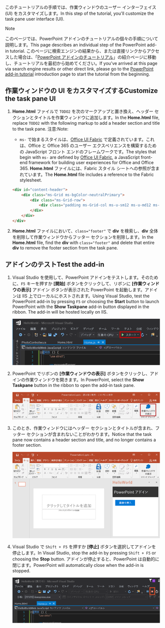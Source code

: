 <span data-ttu-id="47fa4-101">このチュートリアルの手順では、作業ウィンドウのユーザー インターフェイス (UI) をカスタマイズします。</span><span class="sxs-lookup"><span data-stu-id="47fa4-101">In this step of the tutorial, you'll customize the task pane user interface (UI).</span></span>

> [!NOTE]
> <span data-ttu-id="47fa4-102">このページでは、PowerPoint アドインのチュートリアルの個々の手順について説明します。</span><span class="sxs-lookup"><span data-stu-id="47fa4-102">This page describes an individual step of the PowerPoint add-in tutorial.</span></span> <span data-ttu-id="47fa4-103">このページに検索エンジンの結果から、または直接リンクからアクセスした場合は、「[PowerPoint アドインのチュートリアル](../tutorials/powerpoint-tutorial.yml)」の紹介ページに移動し、チュートリアルを最初から始めてください。</span><span class="sxs-lookup"><span data-stu-id="47fa4-103">If you’ve arrived at this page via search engine results or other direct link, please go to the [PowerPoint add-in tutorial](../tutorials/powerpoint-tutorial.yml) introduction page to start the tutorial from the beginning.</span></span>

## <a name="customize-the-task-pane-ui"></a><span data-ttu-id="47fa4-104">作業ウィンドウの UI をカスタマイズする</span><span class="sxs-lookup"><span data-stu-id="47fa4-104">Customize the task pane UI</span></span> 

1. <span data-ttu-id="47fa4-105">**Home.html** ファイルで `TODO2` を次のマークアップと置き換え、ヘッダー セクションとタイトルを作業ウィンドウに追加します。</span><span class="sxs-lookup"><span data-stu-id="47fa4-105">In the **Home.html** file, replace `TODO2` with the following markup to add a header section and title to the task pane.</span></span> <span data-ttu-id="47fa4-106">注意:</span><span class="sxs-lookup"><span data-stu-id="47fa4-106">Note:</span></span>

    - <span data-ttu-id="47fa4-107">`ms-` で始まるスタイルは、[Office UI Fabric](../design/office-ui-fabric.md) で定義されています。これは、Office と Office 365 のユーザー エクスペリエンスを構築するための JavaScript フロント エンドのフレームワークです。</span><span class="sxs-lookup"><span data-stu-id="47fa4-107">The styles that begin with `ms-` are defined by [Office UI Fabric](../design/office-ui-fabric.md), a JavaScript front-end framework for building user experiences for Office and Office 365.</span></span> <span data-ttu-id="47fa4-108">**Home.html** ファイルには、Fabric スタイル シートへの参照が含まれています。</span><span class="sxs-lookup"><span data-stu-id="47fa4-108">The **Home.html** file includes a reference to the Fabric stylesheet.</span></span>

    ```html
    <div id="content-header">
        <div class="ms-Grid ms-bgColor-neutralPrimary">
            <div class="ms-Grid-row">
                <div class="padding ms-Grid-col ms-u-sm12 ms-u-md12 ms-u-lg12"> <div class="ms-font-xl ms-fontColor-white ms-fontWeight-semibold">My PowerPoint Add-in</div></div>
            </div>
        </div>
    </div>
    ```

2. <span data-ttu-id="47fa4-109">**Home.html** ファイルにおいて、`class="footer"` で **div** を検索し、**div** 全体を削除して作業ウィンドウからフッター セクションを削除します。</span><span class="sxs-lookup"><span data-stu-id="47fa4-109">In the **Home.html** file, find the **div** with `class="footer"` and delete that entire **div** to remove the footer section from the task pane.</span></span>

## <a name="test-the-add-in"></a><span data-ttu-id="47fa4-110">アドインのテスト</span><span class="sxs-lookup"><span data-stu-id="47fa4-110">Test the add-in</span></span>

1. <span data-ttu-id="47fa4-p104">Visual Studio を使用して、PowerPoint アドインをテストします。そのために、`F5` キーを押すか **[開始]** ボタンをクリックして、リボンに **[作業ウィンドウの表示]** アドイン ボタンが表示された PowerPoint を起動します。アドインは IIS 上でローカルにホストされます。</span><span class="sxs-lookup"><span data-stu-id="47fa4-p104">Using Visual Studio, test the PowerPoint add-in by pressing `F5` or choosing the **Start** button to launch PowerPoint with the **Show Taskpane** add-in button displayed in the ribbon. The add-in will be hosted locally on IIS.</span></span>

    ![[開始] ボタンが強調表示されている Visual Studio のスクリーンショット](../images/powerpoint-tutorial-start.png)

2. <span data-ttu-id="47fa4-114">PowerPoint でリボンの **[作業ウィンドウの表示]** ボタンをクリックし、アドインの作業ウィンドウを開きます。</span><span class="sxs-lookup"><span data-stu-id="47fa4-114">In PowerPoint, select the **Show Taskpane** button in the ribbon to open the add-in task pane.</span></span>

    ![[ホーム] リボンで [作業ウィンドウの表示] ボタンが強調表示されている Visual Studio のスクリーンショット](../images/powerpoint-tutorial-show-taskpane-button.png)

3. <span data-ttu-id="47fa4-116">このとき、作業ウィンドウにはヘッダー セクションとタイトルが含まれ、フッター セクションが含まれないことがわかります。</span><span class="sxs-lookup"><span data-stu-id="47fa4-116">Notice that the task pane now contains a header section and title, and no longer contains a footer section.</span></span>

    ![[イメージの挿入] ボタンが強調表示されている PowerPoint アドインのスクリーンショット](../images/powerpoint-tutorial-new-task-pane-ui.png)

4. <span data-ttu-id="47fa4-118">Visual Studio で `Shift + F5` を押すか **[停止]** ボタンを選択してアドインを停止します。</span><span class="sxs-lookup"><span data-stu-id="47fa4-118">In Visual Studio, stop the add-in by pressing `Shift + F5` or choosing the **Stop** button.</span></span> <span data-ttu-id="47fa4-119">アドインが停止すると、PowerPoint は自動的に閉じます。</span><span class="sxs-lookup"><span data-stu-id="47fa4-119">PowerPoint will automatically close when the add-in is stopped.</span></span>

    ![[停止] ボタンが強調表示されている Visual Studio のスクリーンショット](../images/powerpoint-tutorial-stop.png)

